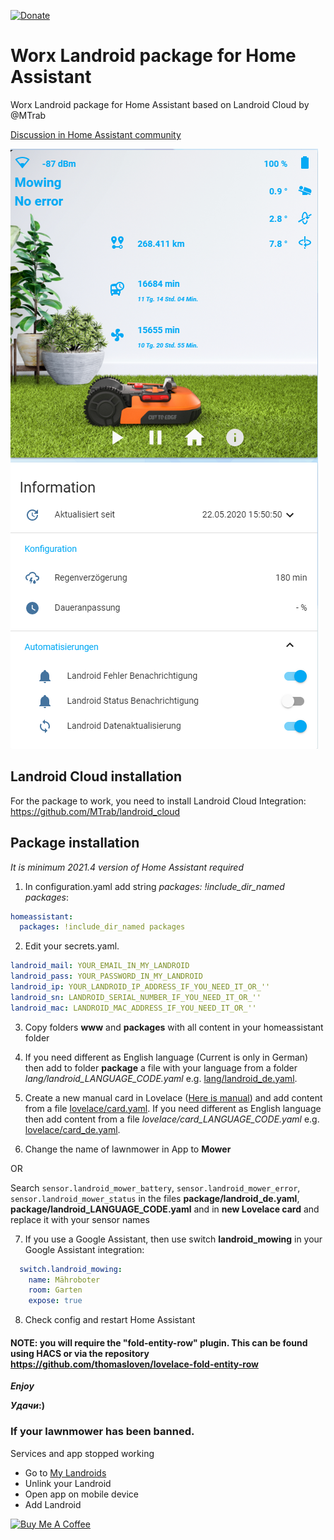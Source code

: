 [![Donate](https://img.shields.io/badge/donate-Coffee-yellow.svg)](https://www.buymeacoffee.com/barma)

# Worx Landroid package for Home Assistant
Worx Landroid package for Home Assistant based on Landroid Cloud by @MTrab

[Discussion in Home Assistant community](https://community.home-assistant.io/t/worx-landroid-package/119345)

![Landroid](media/halandroid20200522.png)

## Landroid Cloud installation
For the package to work, you need to install Landroid Cloud Integration: https://github.com/MTrab/landroid_cloud

## Package installation

_It is minimum 2021.4 version of Home Assistant required_

1. In configuration.yaml add string _packages: !include_dir_named packages_:
```yaml
homeassistant:
  packages: !include_dir_named packages
```

2. Edit your secrets.yaml.
```yaml
landroid_mail: YOUR_EMAIL_IN_MY_LANDROID
landroid_pass: YOUR_PASSWORD_IN_MY_LANDROID
landroid_ip: YOUR_LANDROID_IP_ADDRESS_IF_YOU_NEED_IT_OR_''
landroid_sn: LANDROID_SERIAL_NUMBER_IF_YOU_NEED_IT_OR_''
landroid_mac: LANDROID_MAC_ADDRESS_IF_YOU_NEED_IT_OR_''
```

3. Copy folders **www** and **packages** with all content in your homeassistant folder

4. If you need different as English language (Current is only in German) then add to folder **package** a file with your language from a folder *lang/landroid_LANGUAGE_CODE.yaml* e.g. [lang/landroid_de.yaml](lang/landroid_de.yaml).

5. Create a new manual card in Lovelace ([Here is manual](https://github.com/Barma-lej/halandroid/blob/master/help/add_card.md)) and add content from a file [lovelace/card.yaml](lovelace/card.yaml). If you need different as English language then add content from a file *lovelace/card_LANGUAGE_CODE.yaml* e.g. [lovelace/card_de.yaml](lovelace/card_de.yaml).

6. Change the name of lawnmower in App to **Mower**

OR

Search `sensor.landroid_mower_battery`, `sensor.landroid_mower_error`, `sensor.landroid_mower_status` in the files **package/landroid_de.yaml**, **package/landroid_LANGUAGE_CODE.yaml** and in **new Lovelace card** and replace it with your sensor names

7. If you use a Google Assistant, then use switch **landroid_mowing** in your Google Assistant integration:
```yaml
  switch.landroid_mowing:
    name: Mähroboter
    room: Garten
    expose: true
```
8. Check config and restart Home Assistant
#### NOTE: you will require the "fold-entity-row" plugin. This can be found using HACS or via the repository https://github.com/thomasloven/lovelace-fold-entity-row

**_Enjoy_**

**_Удачи_:)**

### If your lawnmower has been banned.
Services and app stopped working

* Go to [My Landroids](https://account.worxlandroid.com/product-items)
* Unlink your Landroid
* Open app on mobile device
* Add Landroid


<a href="https://www.buymeacoffee.com/barma" target="_blank"><img src="https://www.buymeacoffee.com/assets/img/custom_images/white_img.png" alt="Buy Me A Coffee" style="height: auto !important;width: auto !important;" ></a>

